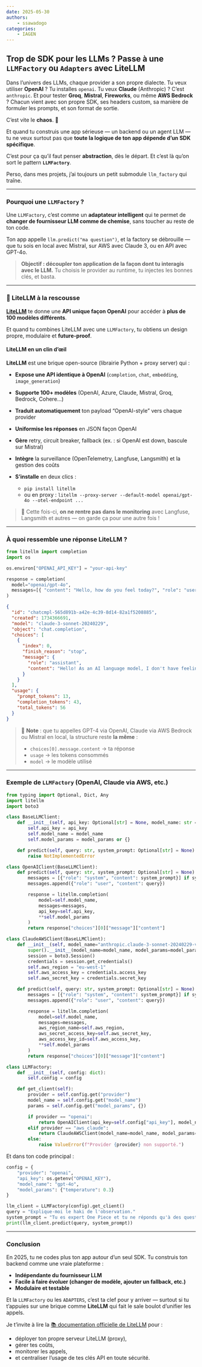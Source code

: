 ```yaml
---
date: 2025-05-30
authors:
    - ssawadogo
categories: 
    - IAGEN
---
```




## Trop de SDK pour les LLMs ? Passe à une `LLMFactory`  ou `Adapters` avec LiteLLM

Dans l’univers des LLMs, chaque provider a son propre dialecte.
Tu veux utiliser **OpenAI** ? Tu installes `openai`.
Tu veux **Claude** (Anthropic) ? C’est `anthropic`.
Et pour tester **Groq**, **Mistral**, **Fireworks**, ou même **AWS Bedrock** ? Chacun vient avec son propre SDK, ses headers custom, sa manière de formuler les prompts, et son format de sortie.

C’est vite le **chaos**. 😤

<!-- more -->

Et quand tu construis une app sérieuse — un backend ou un agent LLM — tu ne veux surtout pas que **toute la logique de ton app dépende d’un SDK spécifique**.

C’est pour ça qu’il faut penser **abstraction**, dès le départ. Et c’est là qu’on sort le pattern **`LLMFactory`**.

Perso, dans mes projets, j’ai toujours un petit submodule `llm_factory` qui traîne.

---

### Pourquoi une `LLMFactory` ?

Une `LLMFactory`, c’est comme un **adaptateur intelligent** qui te permet de **changer de fournisseur LLM comme de chemise**, sans toucher au reste de ton code.

Ton app appelle `llm.predict("ma question")`, et la factory se débrouille — que tu sois en local avec Mistral, sur AWS avec Claude 3, ou en API avec GPT-4o.

> **Objectif : découpler ton application de la façon dont tu interagis avec le LLM.**
> Tu choisis le provider au runtime, tu injectes les bonnes clés, et basta.

---

### 🔌 LiteLLM à la rescousse

**[LiteLLM](https://github.com/BerriAI/litellm)** te donne une **API unique façon OpenAI** pour accéder à **plus de 100 modèles différents**.

Et quand tu combines LiteLLM avec une `LLMFactory`, tu obtiens un design propre, modulaire et **future-proof**.

#### **LiteLLM** en un clin d’œil

**LiteLLM** est une brique open-source (librairie Python + proxy server) qui :

* **Expose une API identique à OpenAI** (`completion`, `chat`, `embedding`, `image_generation`)
* **Supporte 100+ modèles** (OpenAI, Azure, Claude, Mistral, Groq, Bedrock, Cohere…)
* **Traduit automatiquement** ton payload “OpenAI-style” vers chaque provider
* **Uniformise les réponses** en JSON façon OpenAI
* **Gère** retry, circuit breaker, fallback (ex. : si OpenAI est down, bascule sur Mistral)
* **Intègre** la surveillance (OpenTelemetry, Langfuse, Langsmith) et la gestion des coûts
* **S’installe** en deux clics :

  * `pip install litellm`
  * ou en proxy : `litellm --proxy-server --default-model openai/gpt-4o --otel-endpoint ...`

> 🛑 Cette fois-ci, **on ne rentre pas dans le monitoring** avec Langfuse, Langsmith et autres — on garde ça pour une autre fois !

---

### À quoi ressemble une réponse LiteLLM ?

```python
from litellm import completion
import os

os.environ["OPENAI_API_KEY"] = "your-api-key"

response = completion(
  model="openai/gpt-4o",
  messages=[{ "content": "Hello, how do you feel today?", "role": "user" }],
)
```

```json
{
  "id": "chatcmpl-565d891b-a42e-4c39-8d14-82a1f5208885",
  "created": 1734366691,
  "model": "claude-3-sonnet-20240229",
  "object": "chat.completion",
  "choices": [
    {
      "index": 0,
      "finish_reason": "stop",
      "message": {
        "role": "assistant",
        "content": "Hello! As an AI language model, I don't have feelings, but I'm operating properly and ready to assist you..."
      }
    }
  ],
  "usage": {
    "prompt_tokens": 13,
    "completion_tokens": 43,
    "total_tokens": 56
  }
}
```

> 📝 **Note** : que tu appelles GPT-4 via OpenAI, Claude via AWS Bedrock ou Mistral en local, la structure reste **la même** :
>
> * `choices[0].message.content` → ta réponse
> * `usage` → les tokens consommés
> * `model` → le modèle utilisé

---

### Exemple de `LLMFactory` (OpenAI, Claude via AWS, etc.)

```python
from typing import Optional, Dict, Any
import litellm
import boto3

class BaseLLMClient:
    def __init__(self, api_key: Optional[str] = None, model_name: str = "", model_params: Optional[Dict[str, Any]] = None):
        self.api_key = api_key
        self.model_name = model_name
        self.model_params = model_params or {}

    def predict(self, query: str, system_prompt: Optional[str] = None) -> str:
        raise NotImplementedError

class OpenAIClient(BaseLLMClient):
    def predict(self, query: str, system_prompt: Optional[str] = None) -> str:
        messages = [{"role": "system", "content": system_prompt}] if system_prompt else []
        messages.append({"role": "user", "content": query})

        response = litellm.completion(
            model=self.model_name,
            messages=messages,
            api_key=self.api_key,
            **self.model_params
        )
        return response["choices"][0]["message"]["content"]

class ClaudeAWSClient(BaseLLMClient):
    def __init__(self, model_name="anthropic.claude-3-sonnet-20240229-v1:0", model_params: Optional[Dict[str, Any]] = None):
        super().__init__(model_name=model_name, model_params=model_params)
        session = boto3.Session()
        credentials = session.get_credentials()
        self.aws_region = "eu-west-1"
        self.aws_access_key = credentials.access_key
        self.aws_secret_key = credentials.secret_key

    def predict(self, query: str, system_prompt: Optional[str] = None) -> str:
        messages = [{"role": "system", "content": system_prompt}] if system_prompt else []
        messages.append({"role": "user", "content": query})

        response = litellm.completion(
            model=self.model_name,
            messages=messages,
            aws_region_name=self.aws_region,
            aws_secret_access_key=self.aws_secret_key,
            aws_access_key_id=self.aws_access_key,
            **self.model_params
        )
        return response["choices"][0]["message"]["content"]

class LLMFactory:
    def __init__(self, config: dict):
        self.config = config

    def get_client(self):
        provider = self.config.get("provider")
        model_name = self.config.get("model_name")
        params = self.config.get("model_params", {})

        if provider == "openai":
            return OpenAIClient(api_key=self.config["api_key"], model_name=model_name, model_params=params)
        elif provider == "aws_claude":
            return ClaudeAWSClient(model_name=model_name, model_params=params)
        else:
            raise ValueError(f"Provider {provider} non supporté.")
```

Et dans ton code principal :

```python
config = {
    "provider": "openai",
    "api_key": os.getenv("OPENAI_KEY"),
    "model_name": "gpt-4o",
    "model_params": {"temperature": 0.3}
}

llm_client = LLMFactory(config).get_client()
query = "Explique-moi le haki de l'observation."
system_prompt = "Tu es expert One Piece et tu ne réponds qu'à des questions sur One Piece. Sois jovial comme Luffy."
print(llm_client.predict(query, system_prompt))
```

---

### Conclusion

En 2025, tu ne codes plus ton app autour d’un seul SDK. Tu construis ton backend comme une vraie plateforme :

+ **Indépendante du fournisseur LLM**
+ **Facile à faire évoluer (changer de modèle, ajouter un fallback, etc.)**
+ **Modulaire et testable**

Et la `LLMFactory` ou les `ADAPTERS`, c’est ta clef pour y arriver — surtout si tu t’appuies sur une brique comme **LiteLLM** qui fait le sale boulot d’unifier les appels.


 Je t’invite à lire la [📚 documentation officielle de LiteLLM](https://github.com/BerriAI/litellm) pour :

* déployer ton propre serveur LiteLLM (proxy),
* gérer tes coûts,
* monitorer les appels,
* et centraliser l’usage de tes clés API en toute sécurité.
